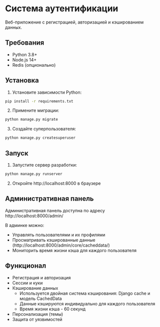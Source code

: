 # Система аутентификации

Веб-приложение с регистрацией, авторизацией и кэшированием данных.

## Требования

- Python 3.8+
- Node.js 14+
- Redis (опционально)

## Установка

1. Установите зависимости Python:
```bash
pip install -r requirements.txt
```
2. Примените миграции:
```bash
python manage.py migrate
```

3. Создайте суперпользователя:
```bash
python manage.py createsuperuser
```

## Запуск

1. Запустите сервер разработки:
```bash
python manage.py runserver
```

2. Откройте http://localhost:8000 в браузере

## Административная панель

Административная панель доступна по адресу http://localhost:8000/admin/

В админке можно:
- Управлять пользователями и их профилями
- Просматривать кэшированные данные (http://localhost:8000/admin/core/cacheddata/)
- Мониторить время жизни кэша для каждого пользователя

## Функционал

- Регистрация и авторизация
- Сессии и куки
- Кэширование данных
  - Используется двойная система кэширования: Django cache и модель CachedData
  - Данные кэшируются индивидуально для каждого пользователя
  - Время жизни кэша - 60 секунд
- Персонализация (темы)
- Защита от уязвимостей
